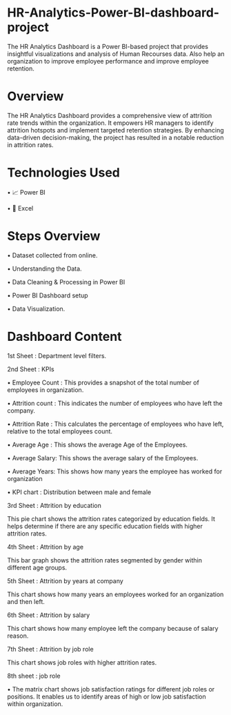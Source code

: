 # HR-Analytics-Power-BI-dashboard-project


The HR Analytics Dashboard is a Power BI-based project that provides insightful visualizations and analysis of Human Recourses data. Also help an organization to improve employee performance and improve employee retention. 


 # Overview

The HR Analytics Dashboard provides a comprehensive view of attrition rate trends within the organization. It empowers HR managers to identify attrition hotspots and implement targeted retention strategies. By enhancing data-driven decision-making, the project has resulted in a notable reduction in attrition rates.


 # Technologies Used

 • 📈	Power BI

 • 🔢	Excel


# Steps Overview

•	Dataset collected from online.

•	Understanding the Data.

•	Data Cleaning & Processing in Power BI

•	Power BI Dashboard setup

•	Data Visualization.


# Dashboard Content


1st Sheet : Department level filters.

2nd Sheet : KPIs

•	Employee Count : This provides a snapshot of the total number of employees in organization.

•	Attrition count : This indicates the number of employees who have left the company.

•	Attrition Rate : This calculates the percentage of employees who have left, relative to the total employees count.

•	Average Age : This shows the average Age of the Employees.

•	Average Salary: This shows the average salary of the Employees.

•	Average Years: This shows how many years the employee has worked for organization

•	KPI chart : Distribution between male and female



3rd Sheet : Attrition by education

This pie chart shows the attrition rates categorized by education fields. It helps determine if there are any specific education fields with higher attrition rates.



4th Sheet : Attrition by age

This bar graph shows the attrition rates segmented by gender within different age groups.



5th Sheet : Attrition by years at company

This chart shows how many years an employees worked for an organization and then left.



6th Sheet : Attrition by salary

This chart shows how many employee left the company because of salary reason.



7th Sheet : Attrition by job role

This chart shows job roles with higher attrition rates.



8th sheet : job role


•	The matrix chart shows job satisfaction ratings for different job roles or positions. It enables us to identify areas of high or low job satisfaction within organization.









